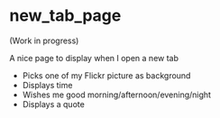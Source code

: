 # new_tab_page
(Work in progress)

A nice page to display when I open a new tab
- Picks one of my Flickr picture as background
- Displays time
- Wishes me good morning/afternoon/evening/night
- Displays a quote
